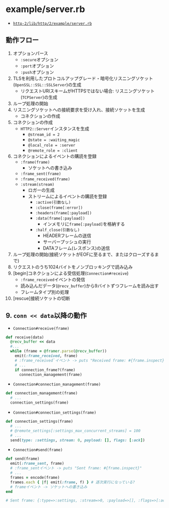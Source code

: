 # example/server.rb
- [`http-2/lib/http/2/example/server.rb`](https://github.com/igrigorik/http-2/blob/master/lib/http/2/example/server.rb)

## 動作フロー
1. オプションパース
    - `:secure`オプション
    - `:port`オプション
    - `:push`オプション
2. TLSを利用したプロトコルアップグレード・暗号化リスニングソケット(`OpenSSL::SSL::SSLServer`)の生成
    - リクエストURIスキームがHTTPSではない場合: リスニングソケット(`TCPServer`)の生成
3. ループ処理の開始
4. リスニングソケットへの接続要求を受け入れ、接続ソケットを生成
    - コネクションの作成
5. コネクションの作成
    - `HTTP2::Server`インスタンスを生成
      - `@stream_id = 2`
      - `@state = :waiting_magic`
      - `@local_role = :server`
      - `@remote_role = :client`
6. コネクションによるイベントの購読を登録
    - `:frame(frame)`
      - ソケットへの書き込み
    - `:frame_sent(frame)`
    - `:frame_received(frame)`
    - `:stream(stream)`
      - ロガーの生成
      - ストリームによるイベントの購読を登録
        - `:active(引数なし)`
        - `:close(frame[:error])`
        - `:headers(frame[:payload])`
        - `:data(frame[:payload])`
          - インメモリに`frame[:payload]`を格納する
        - `:half_close(引数なし)`
          - HEADERフレームの送信
          - サーバープッシュの実行
          - DATAフレーム(レスポンス)の送信
7. ループ処理の開始(接続ソケットがEOFに至るまで、またはクローズするまで)
8. リクエストのうち1024バイトをノンブロッキングで読み込み
9. [begin]コネクションによる受信処理(`Connection#receive`)
    - `:frame_received`イベントの発信
    - 読み込んだデータ(`@recv_buffer`)から9バイトずつフレームを読み出す
    - フレームタイプ別の処理
10. [rescue]接続ソケットの切断

## 9. `conn << data`以降の動作
- `Connection#receive(frame)`
```ruby
def receive(data)
  @recv_buffer << data
  #...
  while (frame = @framer.parse(@recv_buffer))
    emit(:frame_received, frame)
    # :frame_received`イベント -> puts "Received frame: #{frame.inspect}"
    # ...
    if connection_frame?(frame)
      connection_management(frame)
```

- `Connection#connection_management(frame)`
```ruby
def connection_management(frame)
  # ...
  connection_settings(frame)
```

- `Connection#connection_settings(frame)`
```ruby
def connection_settings(frame)
  # ...
  # @remote_settings[:settings_max_concurrent_streams] = 100
  # ...
  send(type: :settings, stream: 0, payload: [], flags: [:ack])
```

- `Connection#send(frame)`
```ruby
def send(frame)
  emit(:frame_sent, frame)
  # :frame_sentイベント -> puts "Sent frame: #{frame.inspect}"
  # ...
  frames = encode(frame)
  frames.each { |f| emit(:frame, f) } # 逐次実行になっている?
  # frameイベント -> ソケットへの書き込み
end

# Sent frame: {:type=>:settings, :stream=>0, :payload=>[], :flags=>[:ack]}
```
